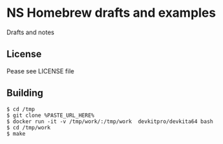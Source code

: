 # NS Homebrew drafts and examples

Drafts and notes

## License

Pease see LICENSE file

## Building

```
$ cd /tmp
$ git clone %PASTE_URL_HERE%
$ docker run -it -v /tmp/work/:/tmp/work  devkitpro/devkita64 bash
$ cd /tmp/work
$ make
```
